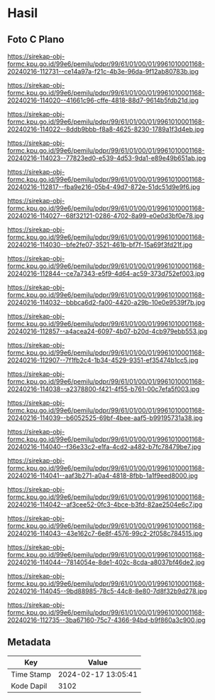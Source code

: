 # Hasil

## Foto C Plano

https://sirekap-obj-formc.kpu.go.id/99e6/pemilu/pdpr/99/61/01/00/01/9961010001168-20240216-112731--ce14a97a-f21c-4b3e-96da-9f12ab80783b.jpg

https://sirekap-obj-formc.kpu.go.id/99e6/pemilu/pdpr/99/61/01/00/01/9961010001168-20240216-114020--41661c96-cffe-4818-88d7-9614b5fdb21d.jpg

https://sirekap-obj-formc.kpu.go.id/99e6/pemilu/pdpr/99/61/01/00/01/9961010001168-20240216-114022--8ddb9bbb-f8a8-4625-8230-1789a1f3d4eb.jpg

https://sirekap-obj-formc.kpu.go.id/99e6/pemilu/pdpr/99/61/01/00/01/9961010001168-20240216-114023--77823ed0-e539-4d53-9da1-e89e49b651ab.jpg

https://sirekap-obj-formc.kpu.go.id/99e6/pemilu/pdpr/99/61/01/00/01/9961010001168-20240216-112817--fba9e216-05b4-49d7-872e-51dc51d9e9f6.jpg

https://sirekap-obj-formc.kpu.go.id/99e6/pemilu/pdpr/99/61/01/00/01/9961010001168-20240216-114027--68f32121-0286-4702-8a99-e0e0d3bf0e78.jpg

https://sirekap-obj-formc.kpu.go.id/99e6/pemilu/pdpr/99/61/01/00/01/9961010001168-20240216-114030--bfe2fe07-3521-461b-bf7f-15a69f3fd21f.jpg

https://sirekap-obj-formc.kpu.go.id/99e6/pemilu/pdpr/99/61/01/00/01/9961010001168-20240216-112844--ce7a7343-e5f9-4d64-ac59-373d752ef003.jpg

https://sirekap-obj-formc.kpu.go.id/99e6/pemilu/pdpr/99/61/01/00/01/9961010001168-20240216-114032--bbbca6d2-fa00-4420-a29b-10e0e9539f7b.jpg

https://sirekap-obj-formc.kpu.go.id/99e6/pemilu/pdpr/99/61/01/00/01/9961010001168-20240216-112857--a4acea24-6097-4b07-b20d-4cb979ebb553.jpg

https://sirekap-obj-formc.kpu.go.id/99e6/pemilu/pdpr/99/61/01/00/01/9961010001168-20240216-112907--7f1fb2c4-1b34-4529-9351-ef35474b1cc5.jpg

https://sirekap-obj-formc.kpu.go.id/99e6/pemilu/pdpr/99/61/01/00/01/9961010001168-20240216-114038--a2378800-f421-4f55-b761-00c7efa5f003.jpg

https://sirekap-obj-formc.kpu.go.id/99e6/pemilu/pdpr/99/61/01/00/01/9961010001168-20240216-114039--b6052525-69bf-4bee-aaf5-b99195731a38.jpg

https://sirekap-obj-formc.kpu.go.id/99e6/pemilu/pdpr/99/61/01/00/01/9961010001168-20240216-114040--f36e33c2-e1fa-4cd2-a482-b7fc78479be7.jpg

https://sirekap-obj-formc.kpu.go.id/99e6/pemilu/pdpr/99/61/01/00/01/9961010001168-20240216-114041--aaf3b271-a0a4-4818-8fbb-1a1f9eed8000.jpg

https://sirekap-obj-formc.kpu.go.id/99e6/pemilu/pdpr/99/61/01/00/01/9961010001168-20240216-114042--af3cee52-0fc3-4bce-b3fd-82ae2504e6c7.jpg

https://sirekap-obj-formc.kpu.go.id/99e6/pemilu/pdpr/99/61/01/00/01/9961010001168-20240216-114043--43e162c7-6e8f-4576-99c2-2f058c784515.jpg

https://sirekap-obj-formc.kpu.go.id/99e6/pemilu/pdpr/99/61/01/00/01/9961010001168-20240216-114044--7814054e-8de1-402c-8cda-a8037bf46de2.jpg

https://sirekap-obj-formc.kpu.go.id/99e6/pemilu/pdpr/99/61/01/00/01/9961010001168-20240216-114045--9bd88985-78c5-44c8-8e80-7d8f32b9d278.jpg

https://sirekap-obj-formc.kpu.go.id/99e6/pemilu/pdpr/99/61/01/00/01/9961010001168-20240216-112735--3ba67160-75c7-4366-94bd-b9f860a3c900.jpg


## Metadata

| Key        | Value               |
| ---------- | ------------------- |
| Time Stamp | 2024-02-17 13:05:41 |
| Kode Dapil | 3102                |



